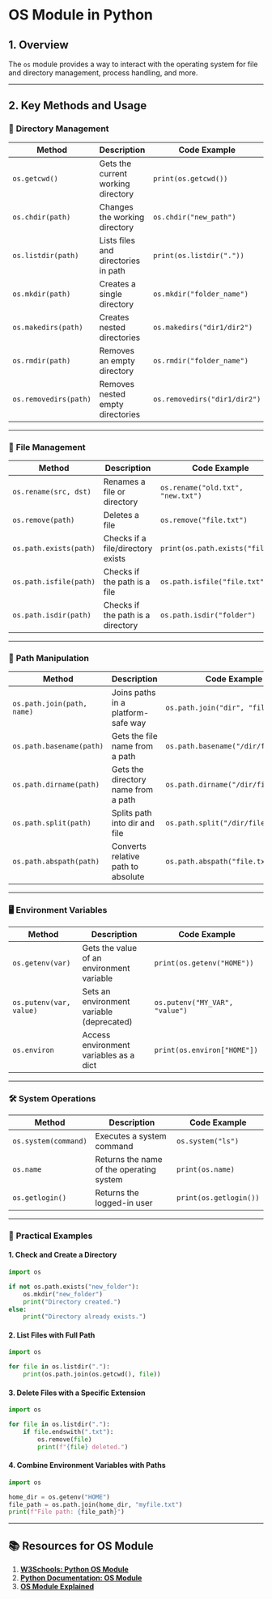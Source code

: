 # OS Module in Python  

## 1. **Overview**  
The `os` module provides a way to interact with the operating system for file and directory management, process handling, and more.

---

## 2. **Key Methods and Usage**  

### 📂 **Directory Management**  
| **Method**                | **Description**                      | **Code Example**                |
|---------------------------|--------------------------------------|----------------------------------|
| `os.getcwd()`             | Gets the current working directory   | `print(os.getcwd())`            |
| `os.chdir(path)`          | Changes the working directory        | `os.chdir("new_path")`          |
| `os.listdir(path)`        | Lists files and directories in path  | `print(os.listdir("."))`        |
| `os.mkdir(path)`          | Creates a single directory           | `os.mkdir("folder_name")`       |
| `os.makedirs(path)`       | Creates nested directories           | `os.makedirs("dir1/dir2")`      |
| `os.rmdir(path)`          | Removes an empty directory           | `os.rmdir("folder_name")`       |
| `os.removedirs(path)`     | Removes nested empty directories     | `os.removedirs("dir1/dir2")`    |

---

### 📜 **File Management**  
| **Method**                | **Description**                      | **Code Example**                |
|---------------------------|--------------------------------------|----------------------------------|
| `os.rename(src, dst)`     | Renames a file or directory          | `os.rename("old.txt", "new.txt")`|
| `os.remove(path)`         | Deletes a file                      | `os.remove("file.txt")`         |
| `os.path.exists(path)`    | Checks if a file/directory exists    | `print(os.path.exists("file"))` |
| `os.path.isfile(path)`    | Checks if the path is a file         | `os.path.isfile("file.txt")`    |
| `os.path.isdir(path)`     | Checks if the path is a directory    | `os.path.isdir("folder")`       |

---

### 🔎 **Path Manipulation**  
| **Method**                   | **Description**                       | **Code Example**                   |
|------------------------------|---------------------------------------|-------------------------------------|
| `os.path.join(path, name)`   | Joins paths in a platform-safe way    | `os.path.join("dir", "file.txt")`  |
| `os.path.basename(path)`     | Gets the file name from a path        | `os.path.basename("/dir/file.txt")`|
| `os.path.dirname(path)`      | Gets the directory name from a path   | `os.path.dirname("/dir/file.txt")` |
| `os.path.split(path)`        | Splits path into dir and file         | `os.path.split("/dir/file.txt")`   |
| `os.path.abspath(path)`      | Converts relative path to absolute    | `os.path.abspath("file.txt")`      |

---

### 🖥️ **Environment Variables**  
| **Method**                | **Description**                          | **Code Example**                  |
|---------------------------|------------------------------------------|------------------------------------|
| `os.getenv(var)`          | Gets the value of an environment variable| `print(os.getenv("HOME"))`        |
| `os.putenv(var, value)`   | Sets an environment variable (deprecated)| `os.putenv("MY_VAR", "value")`    |
| `os.environ`              | Access environment variables as a dict   | `print(os.environ["HOME"])`       |

---

### 🛠️ **System Operations**  
| **Method**                | **Description**                          | **Code Example**                  |
|---------------------------|------------------------------------------|------------------------------------|
| `os.system(command)`      | Executes a system command                | `os.system("ls")`                 |
| `os.name`                 | Returns the name of the operating system | `print(os.name)`                  |
| `os.getlogin()`           | Returns the logged-in user               | `print(os.getlogin())`            |

---

### 📑 **Practical Examples**  

#### 1. **Check and Create a Directory**  
```python
import os

if not os.path.exists("new_folder"):
    os.mkdir("new_folder")
    print("Directory created.")
else:
    print("Directory already exists.")
```

#### 2. **List Files with Full Path**  
```python
import os

for file in os.listdir("."):
    print(os.path.join(os.getcwd(), file))
```

#### 3. **Delete Files with a Specific Extension**  
```python
import os

for file in os.listdir("."):
    if file.endswith(".txt"):
        os.remove(file)
        print(f"{file} deleted.")
```

#### 4. **Combine Environment Variables with Paths**  
```python
import os

home_dir = os.getenv("HOME")
file_path = os.path.join(home_dir, "myfile.txt")
print(f"File path: {file_path}")
```
---

## 📚 Resources for OS Module   
1. **[W3Schools: Python OS Module](https://www.w3schools.com/python)**  
2. **[Python Documentation: OS Module](https://docs.python.org/3/library/os.html)**  
3. **[OS Module Explained](https://youtu.be/tJxcKyFMTGo?si=4DtRhF-ICCuLGKVm)**
